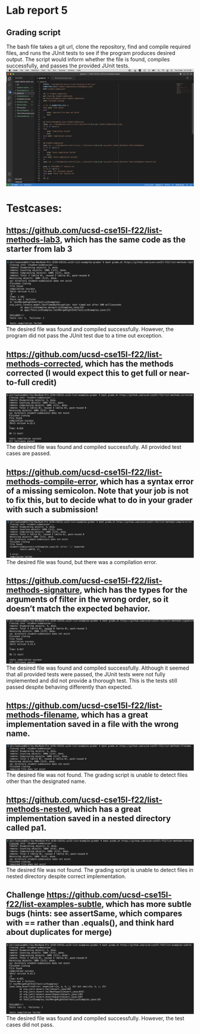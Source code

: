 # Lab report 5
## Grading script

The bash file takes a git url, clone the repository, find and compile required files, and runs the JUnit tests to see if the program produces desired output. The script would inform whether the file is found, compiles successfully, and passes the provided JUnit tests. 
![Image](img/reportImages-5./report5-1.png)


# Testcases: 

## https://github.com/ucsd-cse15l-f22/list-methods-lab3, which has the same code as the starter from lab 3
![Image](img/reportImages-5./report5-2.png)
The desired file was found and compiled successfully. However, the program did not pass the JUnit test due to a time out exception. 


## https://github.com/ucsd-cse15l-f22/list-methods-corrected, which has the methods corrected (I would expect this to get full or near-to-full credit)
![Image](img/reportImages-5./report5-3.png)
The desired file was found and compiled successfully. All provided test cases are passed. 


## https://github.com/ucsd-cse15l-f22/list-methods-compile-error, which has a syntax error of a missing semicolon. Note that your job is not to fix this, but to decide what to do in your grader with such a submission!
![Image](img/reportImages-5./report5-4.png)
The desired file was found, but there was a compilation error. 


## https://github.com/ucsd-cse15l-f22/list-methods-signature, which has the types for the arguments of filter in the wrong order, so it doesn’t match the expected behavior.
![Image](img/reportImages-5./report5-5.png)
The desired file was found and compiled successfully. Although it seemed that all provided tests were passed, the JUnit tests were not fully implemented and did not provide a thorough test. This is the tests still passed despite behaving differently than expected. 

## https://github.com/ucsd-cse15l-f22/list-methods-filename, which has a great implementation saved in a file with the wrong name.
![Image](img/reportImages-5./report5-6.png)
The desired file was not found. The grading script is unable to detect files other than the designated name. 


## https://github.com/ucsd-cse15l-f22/list-methods-nested, which has a great implementation saved in a nested directory called pa1.
![Image](img/reportImages-5./report5-7.png)
The desired file was not found. The grading script is unable to detect files in nested directory despite correct implementation. 


## Challenge https://github.com/ucsd-cse15l-f22/list-examples-subtle, which has more subtle bugs (hints: see assertSame, which compares with == rather than .equals(), and think hard about duplicates for merge)
![Image](img/reportImages-5./report5-8.png)
The desired file was found and compiled successfully. However, the test cases did not pass. 


